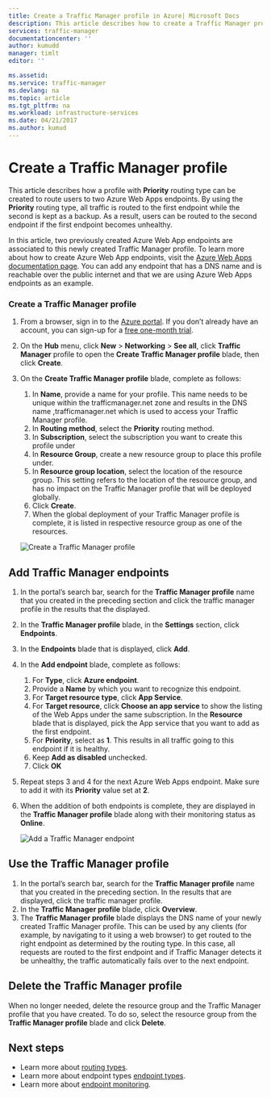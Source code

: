 ```yaml
---
title: Create a Traffic Manager profile in Azure| Microsoft Docs
description: This article describes how to create a Traffic Manager profile
services: traffic-manager
documentationcenter: ''
author: kumudd
manager: timlt
editor: ''

ms.assetid:
ms.service: traffic-manager
ms.devlang: na
ms.topic: article
ms.tgt_pltfrm: na
ms.workload: infrastructure-services
ms.date: 04/21/2017
ms.author: kumud
---
```


# Create a Traffic Manager profile

This article describes how a profile with **Priority** routing type can be created to route users to two Azure Web Apps endpoints. By using the **Priority** routing type, all traffic is routed to the first endpoint while the second is kept as a backup. As a result, users can be routed to the second endpoint if the first endpoint becomes unhealthy.

In this article, two previously created Azure Web App endpoints are associated to this newly created Traffic Manager profile. To learn more about how to create Azure Web App endpoints, visit the [Azure Web Apps documentation page](https://docs.microsoft.com/azure/app-service/). You can add any endpoint that has a DNS name and is reachable over the public internet and that we are using Azure Web Apps endpoints as an example.

### Create a Traffic Manager profile
1. From a browser, sign in to the [Azure portal](http://portal.azure.com). If you don’t already have an account, you can sign-up for a [free one-month trial](https://azure.microsoft.com/free/). 
2. On the **Hub** menu, click **New** > **Networking** > **See all**, click **Traffic Manager** profile to open the **Create Traffic Manager profile** blade, then click **Create**.
3. On the **Create Traffic Manager profile** blade, complete as follows:
    1. In **Name**, provide a name for your profile. This name needs to be unique within the trafficmanager.net zone and results in the DNS name <name>,trafficmanager.net which is used to access your Traffic Manager profile.
    2. In **Routing method**, select the **Priority** routing method.
    3. In **Subscription**, select the subscription you want to create this profile under
    4. In **Resource Group**, create a new resource group to place this profile under.
    5. In **Resource group location**, select the location of the resource group. This setting refers to the location of the resource group, and has no impact on the Traffic Manager profile that will be deployed globally.
    6. Click **Create**.
    7. When the global deployment of your Traffic Manager profile is complete, it is listed in respective resource group as one of the resources.

    ![Create a Traffic Manager profile](./media/traffic-manager-create-profile/Create-traffic-manager-profile.png)

## Add Traffic Manager endpoints

1. In the portal’s search bar, search for the **Traffic Manager profile** name that you created in the preceding section and click the traffic manager profile in the results that the displayed.
2. In the **Traffic Manager profile** blade, in the **Settings** section, click **Endpoints**.
3. In the **Endpoints** blade that is displayed, click **Add**.
4. In the **Add endpoint** blade, complete as follows:
    1. For **Type**, click **Azure endpoint**.
    2. Provide a **Name** by which you want to recognize this endpoint.
    3. For **Target resource type**, click **App Service**.
    4. For **Target resource**, click **Choose an app service** to show the listing of the Web Apps under the same subscription. In the **Resource** blade that is displayed, pick the App service that you want to add as the first endpoint.
    5. For **Priority**, select as **1**. This results in all traffic going to this endpoint if it is healthy.
    6. Keep **Add as disabled** unchecked.
    7. Click **OK**
5.	Repeat steps 3 and 4 for the next Azure Web Apps endpoint. Make sure to add it with its **Priority** value set at **2**.
6.	When the addition of both endpoints is complete, they are displayed in the **Traffic Manager profile** blade along with their monitoring status as **Online**.

    ![Add a Traffic Manager endpoint](./media/traffic-manager-create-profile/add-traffic-manager-endpoint.png)

## Use the Traffic Manager profile
1.	In the portal’s search bar, search for the **Traffic Manager profile** name that you created in the preceding section. In the results that are displayed, click the traffic manager profile.
2. In the **Traffic Manager profile** blade, click **Overview**.
3. The **Traffic Manager profile** blade displays the DNS name of your newly created Traffic Manager profile. This can be used by any clients (for example, by navigating to it using a web browser) to get routed to the right endpoint as determined by the routing type. In this case, all requests are routed to the first endpoint and if Traffic Manager detects it be unhealthy, the traffic automatically fails over to the next endpoint.

## Delete the Traffic Manager profile
When no longer needed, delete the resource group and the Traffic Manager profile that you have created. To do so, select the resource group from the **Traffic Manager profile** blade and click **Delete**.

## Next steps

- Learn more about [routing types](traffic-manager-routing-methods.md).
- Learn more about endpoint types [endpoint types](traffic-manager-endpoint-types.md).
- Learn more about [endpoint monitoring](traffic-manager-monitoring.md).



